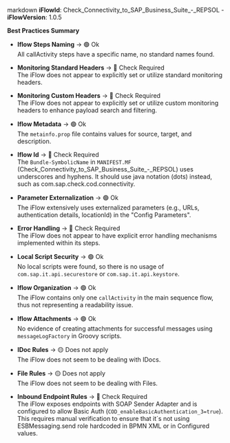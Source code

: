 markdown
**iFlowId**: Check_Connectivity_to_SAP_Business_Suite_-_REPSOL - **iFlowVersion**: 1.0.5

**Best Practices Summary**
- **Iflow Steps Naming** -> 🟢 Ok\
All callActivity steps have a specific name, no standard names found.

- **Monitoring Standard Headers** -> 🔴 Check Required\
The iFlow does not appear to explicitly set or utilize standard monitoring headers.

- **Monitoring Custom Headers** -> 🔴 Check Required\
The iFlow does not appear to explicitly set or utilize custom monitoring headers to enhance payload search and filtering.

- **Iflow Metadata** -> 🟢 Ok\
The `metainfo.prop` file contains values for source, target, and description.

- **Iflow Id** -> 🔴 Check Required\
The `Bundle-SymbolicName` in `MANIFEST.MF` (Check_Connectivity_to_SAP_Business_Suite_-_REPSOL) uses underscores and hyphens. It should use java notation (dots) instead, such as com.sap.check.cod.connectivity.

- **Parameter Externalization** -> 🟢 Ok\
The iFlow extensively uses externalized parameters (e.g., URLs, authentication details, locationId) in the "Config Parameters".

- **Error Handling** -> 🔴 Check Required\
The iFlow does not appear to have explicit error handling mechanisms implemented within its steps.

- **Local Script Security** -> 🟢 Ok\
No local scripts were found, so there is no usage of `com.sap.it.api.securestore` or `com.sap.it.api.keystore`.

- **Iflow Organization** -> 🟢 Ok\
The iFlow contains only one `callActivity` in the main sequence flow, thus not representing a readability issue.

- **Iflow Attachments** -> 🟢 Ok\
No evidence of creating attachments for successful messages using `messageLogFactory` in Groovy scripts.

- **IDoc Rules** -> 🟡 Does not apply\
The iFlow does not seem to be dealing with IDocs.

- **File Rules** -> 🟡 Does not apply\
The iFlow does not seem to be dealing with Files.

- **Inbound Endpoint Rules** -> 🔴 Check Required\
The iFlow exposes endpoints with SOAP Sender Adapter and is configured to allow Basic Auth (`COD_enableBasicAuthentication_3=true`). This requires manual verification to ensure that it´s not using ESBMessaging.send role hardcoded in BPMN XML or in Configured values.
